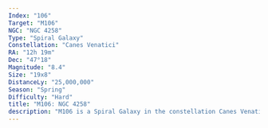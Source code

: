 ```yaml
---
Index: "106"
Target: "M106"
NGC: "NGC 4258"
Type: "Spiral Galaxy"
Constellation: "Canes Venatici"
RA: "12h 19m"
Dec: "47°18"
Magnitude: "8.4"
Size: "19x8"
DistanceLy: "25,000,000"
Season: "Spring"
Difficulty: "Hard"
title: "M106: NGC 4258"
description: "M106 is a Spiral Galaxy in the constellation Canes Venatici."
---
```

